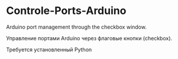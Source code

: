 # Controle-Ports-Arduino
<p>Arduino port management through the checkbox window.
<p>Управление портами Arduino через флаговые кнопки (checkbox).
<p style="">Требуется установленный Python
